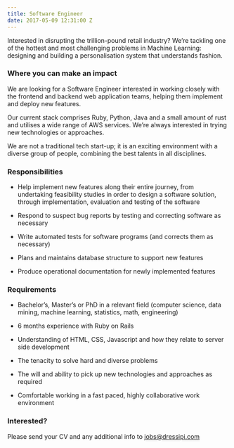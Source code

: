 ```yaml
---
title: Software Engineer
date: 2017-05-09 12:31:00 Z
---
```


Interested in disrupting the trillion-pound retail industry? We’re tackling one of the hottest and most challenging problems in Machine Learning: designing and building a personalisation system that understands fashion.

### Where you can make an impact

We are looking for a Software Engineer interested in working closely with the frontend and backend web application teams, helping them implement and deploy new features.

Our current stack comprises Ruby, Python, Java and a small amount of rust and utilises a wide range of AWS services. We’re always interested in trying new technologies or approaches.

We are not a traditional tech start-up; it is an exciting environment with a diverse group of people, combining the best talents in all disciplines.


### Responsibilities

* Help implement new features along their entire journey, from undertaking feasibility studies in order to design a software solution, through implementation, evaluation and testing of the software

* Respond to suspect bug reports by testing and correcting software as necessary

* Write automated tests for software programs (and corrects them as necessary)

* Plans and maintains database structure to support new features

* Produce operational documentation for newly implemented features

### Requirements

* Bachelor’s, Master’s or PhD in a relevant field (computer science, data mining, machine learning, statistics, math, engineering)

* 6 months experience with Ruby on Rails

* Understanding of HTML, CSS, Javascript and how they relate to server side development

* The tenacity to solve hard and diverse problems

* The will and ability to pick up new technologies and approaches as required

* Comfortable working in a fast paced, highly collaborative work environment


### Interested?

Please send your CV and any additional info to [jobs@dressipi.com](mailto:jobs@dressipi.com)

